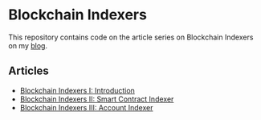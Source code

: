 # Blockchain Indexers

This repository contains code on the article series on Blockchain Indexers on my
[blog](https://blog.complexlity.dev).

## Articles

- [Blockchain Indexers I: Introduction](https://blog.complexlity.dev/posts/blockchain-indexers-i-introduction)
- [Blockchain Indexers II: Smart Contract Indexer](https://blog.complexlity.dev/posts/blockchain-indexers-ii-smart-contract-indexer)
- [Blockchain Indexers III: Account Indexer](https://blog.complexlity.dev/posts/blockchain-indexers-iii-account-indexer)